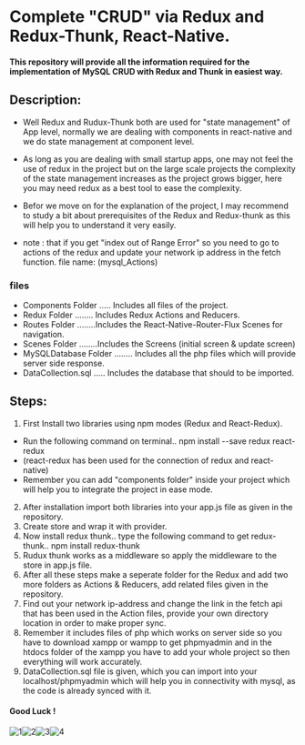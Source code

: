 # Complete "CRUD" via Redux and Redux-Thunk, React-Native.
#### This repository will provide all the information required for the implementation of MySQL CRUD with Redux and Thunk in easiest way.

## Description:
* Well Redux and Rudux-Thunk both are used for "state management" of App level, normally we are dealing with components in react-native and we do state management at component level.
* As long as you are dealing with small startup apps, one may not feel the use of redux in the project but on the large scale projects the complexity of the state management increases as the project grows bigger, here you may need redux as a best tool to ease the complexity.
* Befor we move on for the explanation of the project, I may recommend to study a bit about prerequisites of the Redux and Redux-thunk as this will help you to understand it very easily.

* note : that if you get "index out of Range Error"  so you need to go to actions of the redux and update your network ip address in the fetch function.  file name: (mysql_Actions)

### files
* Components Folder ..... Includes all files of the project.
* Redux Folder ........ Includes Redux Actions and Reducers.
* Routes Folder ........Includes the React-Native-Router-Flux Scenes for navigation.
* Scenes Folder ........Includes the Screens (initial screen & update screen)
* MySQLDatabase Folder ........ Includes all the php files which will provide server side response.
* DataCollection.sql ..... Includes the database that should to be imported.





## Steps:

1. First Install two libraries using npm modes (Redux and React-Redux).
* Run the following command on terminal..  npm install --save redux react-redux  
* (react-redux has been used for the connection of redux and react-native)
* Remember you can add "components folder" inside your project which will help you to integrate the project in ease mode. 
2. After installation import both libraries into your app.js file as given in the repository.
3. Create store and wrap it with provider.
4. Now install redux thunk.. type the following command to get redux-thunk..   npm install redux-thunk
5. Rudux thunk works as a middleware so apply the middleware to the store in app.js file.
6. After all these steps make a seperate folder for the Redux and add two more folders as Actions & Reducers, add related files given in the repository.
7. Find out your network ip-address and change the link in the fetch api that has been used in the Action files, provide your own directory location in order to make proper sync.
8. Remember it includes files of php which works on server side so you have to download xampp or wampp to get phpmyadmin and in the htdocs folder of the xampp you have to add your whole project so then everything will work accurately.
9. DataCollection.sql file is given, which you can import into your localhost/phpmyadmin which will help you in connectivity with mysql, as the code is already synced with it.

#### Good Luck !

![1](https://user-images.githubusercontent.com/65660680/85855473-c8036380-b7cf-11ea-897c-c3c9ec1880b8.png)![2](https://user-images.githubusercontent.com/65660680/85855483-cb96ea80-b7cf-11ea-81b3-e89fd1a8e72c.png)![3](https://user-images.githubusercontent.com/65660680/85855486-cc2f8100-b7cf-11ea-88a3-d1c2493078e5.png)![4](https://user-images.githubusercontent.com/65660680/85855490-ccc81780-b7cf-11ea-90ce-38acc409d59f.png)

